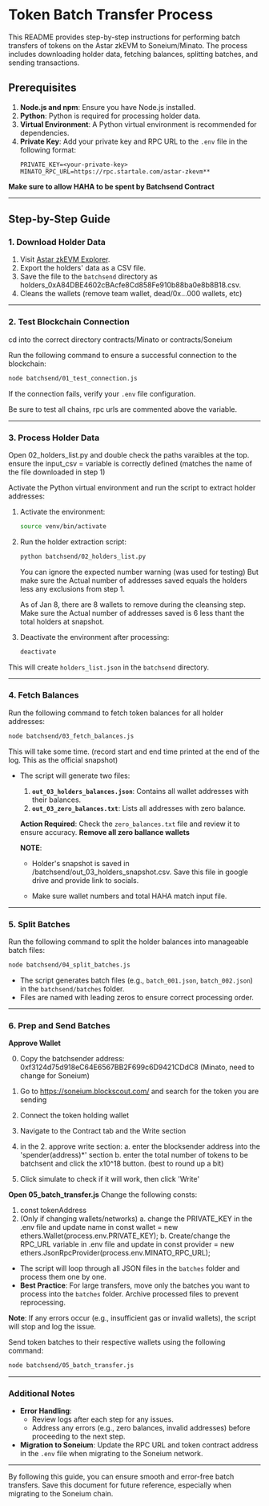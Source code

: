 # Token Batch Transfer Process

This README provides step-by-step instructions for performing batch transfers of tokens on the Astar zkEVM to Soneium/Minato. The process includes downloading holder data, fetching balances, splitting batches, and sending transactions.

## Prerequisites

1. **Node.js and npm**: Ensure you have Node.js installed.
2. **Python**: Python is required for processing holder data.
3. **Virtual Environment**: A Python virtual environment is recommended for dependencies.
4. **Private Key**: Add your private key and RPC URL to the `.env` file in the following format:
   ```
   PRIVATE_KEY=<your-private-key>
   MINATO_RPC_URL=https://rpc.startale.com/astar-zkevm**
   ```

**Make sure to allow HAHA to be spent by Batchsend Contract**

---

## Step-by-Step Guide

### 1. Download Holder Data

1. Visit [Astar zkEVM Explorer](https://astar-zkevm.explorer.startale.com/token/0xA84DBE4602cBAcfe8Cd858Fe910b88ba0e8b8B18?tab=holders).
2. Export the holders' data as a CSV file.
3. Save the file to the `batchsend` directory as holders_0xA84DBE4602cBAcfe8Cd858Fe910b88ba0e8b8B18.csv.
4. Cleans the wallets (remove team wallet, dead/0x...000 wallets, etc)

---

### 2. Test Blockchain Connection

cd into the correct directory contracts/Minato or contracts/Soneium

Run the following command to ensure a successful connection to the blockchain:

```bash
node batchsend/01_test_connection.js
```

If the connection fails, verify your `.env` file configuration.

Be sure to test all chains, rpc urls are commented above the variable.

---

### 3. Process Holder Data

Open 02_holders_list.py and double check the paths varaibles at the top. ensure the input_csv = variable is correctly defined (matches the name of the file downloaded in step 1)

Activate the Python virtual environment and run the script to extract holder addresses:

1. Activate the environment:
   ```bash
   source venv/bin/activate
   ```
2. Run the holder extraction script:

   ```bash
   python batchsend/02_holders_list.py
   ```

   You can ignore the expected number warning (was used for testing) But make sure the Actual number of addresses saved equals the holders less any exclusions from step 1.

   As of Jan 8, there are 8 wallets to remove during the cleansing step. Make sure the Actual number of addresses saved is 6 less thant the total holders at snapshot.

3. Deactivate the environment after processing:
   ```bash
   deactivate
   ```

This will create `holders_list.json` in the `batchsend` directory.

---

### 4. Fetch Balances

Run the following command to fetch token balances for all holder addresses:

```bash
node batchsend/03_fetch_balances.js
```

This will take some time. (record start and end time printed at the end of the log. This as the official snapshot)

- The script will generate two files:

  1. **`out_03_holders_balances.json`**: Contains all wallet addresses with their balances.
  2. **`out_03_zero_balances.txt`**: Lists all addresses with zero balance.

  **Action Required**: Check the `zero_balances.txt` file and review it to ensure accuracy.
  **Remove all zero ballance wallets**

  **NOTE**:

  - Holder's snapshot is saved in /batchsend/out_03_holders_snapshot.csv. Save this file in google drive and provide link to socials.

  - Make sure wallet numbers and total HAHA match input file.

---

### 5. Split Batches

Run the following command to split the holder balances into manageable batch files:

```bash
node batchsend/04_split_batches.js
```

- The script generates batch files (e.g., `batch_001.json`, `batch_002.json`) in the `batchsend/batches` folder.
- Files are named with leading zeros to ensure correct processing order.

---

### 6. Prep and Send Batches

**Approve Wallet**

0. Copy the batchsender address: 0xf3124d75d918eC64E6567BB2F699c6D9421CDdC8 (Minato, need to change for Soneium)

1. Go to https://soneium.blockscout.com/ and search for the token you are sending
2. Connect the token holding wallet
3. Navigate to the Contract tab and the Write section
4. in the 2. approve write section:
   a. enter the blocksender address into the 'spender(address)\*' section
   b. enter the total number of tokens to be batchsent and click the x10^18 button. (best to round up a bit)
5. Click simulate to check if it will work, then click 'Write'

**Open 05_batch_transfer.js**
Change the following consts:

1. const tokenAddress
2. (Only if changing wallets/networks)
   a. change the PRIVATE_KEY in the .env file and update name in const wallet = new ethers.Wallet(process.env.PRIVATE_KEY);
   b. Create/change the RPC_URL variable in .env file and update in const provider = new ethers.JsonRpcProvider(process.env.MINATO_RPC_URL);

- The script will loop through all JSON files in the `batches` folder and process them one by one.
- **Best Practice**: For large transfers, move only the batches you want to process into the `batches` folder. Archive processed files to prevent reprocessing.

**Note**: If any errors occur (e.g., insufficient gas or invalid wallets), the script will stop and log the issue.

Send token batches to their respective wallets using the following command:

```bash
node batchsend/05_batch_transfer.js
```

---

### Additional Notes

- **Error Handling**:
  - Review logs after each step for any issues.
  - Address any errors (e.g., zero balances, invalid addresses) before proceeding to the next step.
- **Migration to Soneium**: Update the RPC URL and token contract address in the `.env` file when migrating to the Soneium network.

---

By following this guide, you can ensure smooth and error-free batch transfers. Save this document for future reference, especially when migrating to the Soneium chain.
